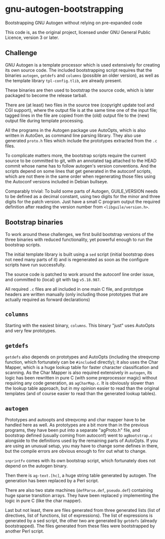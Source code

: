 # gnu-autogen-bootstrapping
Bootstrapping GNU Autogen without relying on pre-expanded code

This code is, as the original project, licensed under GNU General Public Licence, version 3 or later.

## Challenge

GNU Autogen is a template processor which is used extensively for creating its own source code.
The included bootstrapping script requires that the binaries `autogen`, `getdefs` and `columns`
(possible an older version), as well as the template library `tpl-config.tlib`, are already present.

These binaries are then used to bootstrap the source code, which is later packaged to become the
release tarball.

There are (at least) two files in the source tree (copyright update tool and CGI support), where the output file
is at the same time one of the input file; tagged lines in the file are copied from the (old) output file
to the (new) output file during template processing.

All the programs in the Autogen package use AutoOpts, which is also written in AutoGen, as command line
parsing library. They also use generated `proto.h` files which include the prototypes extracted from the `.c`
files.

To complicate matters more, the bootstrap scripts require the current source to be committed to git, with
an annotated tag attached to the HEAD commit whose name has to follow autogen's version conventions. And
the scripts depend on some lines that get generated in the autoconf scripts, which are not there in the same
order when regenerating those files using the Autoconf versions included in Debian bullseye.

Comparably trivial: To build some parts of Autogen, GUILE_VERSION needs to be defined as a decimal constant,
using two digits for the minor and three digits for the patch version. Just have a small C program output
the required definition after reading the version number from `<libguile/version.h>`.

## Bootstrap binaries

To work around these challenges, we first build bootstrap versions of the three binaries with reduced
functionality, yet powerful enough to run the bootstrap scripts.

The initial template library is built using a `sed` script (initial bootstrap does not need many parts of it) and is
regenerated as soon as the configure scripts have run successfully.

The source code is patched to work around the autoconf line order issue, and committed to (local) git with tag `v5.18.987`.

All required `.c` files are all included in one main C file, and prototype headers are written manually (only including those
prototypes that are actually required as forward declarations)

## `columns`

Starting with the easiest binary, `columns`. This binary "just" uses AutoOpts and very few prototypes.

## `getdefs`

`getdefs` also depends on prototypes and AutoOpts (including the streqvcmp function, which fortunately can be `#include`d directly);
it also uses the Char Mapper, which is a huge lookup table for faster character classification and scanning. As the Char Mapper is
also required extensively in `autogen`, its logic has been rewritten in pure C (with some preprocessor magic) without requiring
any code generation, as `agCharMap.c`. It is obviously slower than the lookup table approach, but in my opinion easier to read than
the original templates (and of course easier to read than the generated lookup tables).

## `autogen`

Prototypes and autoopts and streqvcmp and char mapper have to be handled here as well. As prototypes are a bit more than in the
previous programs, they have been put into a separate "agProto.h" file, and bootstrap defined (usually coming from autoconf) went
to `agBootstrap.c` alongside to the definitions used by the remaining parts of AutoOpts. If you are using an unusual setup, you
may have to change some defines in there, but the compile errors are obvious enough to finr out what to change.

`snprintfv` comes with its own bootstrap script, which fortunately does not depend on the autogen binary.

Then there is `ag-text.[hc]`, a huge string table generated by autogen. The generation has been replaced by a Perl script.

There are also two state machines (`defParse.def`, `pseudo.def`) containing huge sparse transition arrays. They have been replaced
y implementing the logic in pure C (like the char mapper).

Last but not least, there are files generated from three generated lists (list of directives, list of functions, list of expressions).
The list of expressions is generated by a sed script, the other two are generated by `getdefs` (already bootstrapped).
The files generated from these files were bootstrapped by another Perl script.
